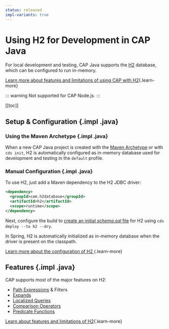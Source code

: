 ```yaml
---
status: released
impl-variants: true
---
```




# Using H2 for Development in CAP Java

For local development and testing, CAP Java supports the [H2](https://www.h2database.com/) database, which can be configured to run in-memory.

[Learn more about features and limitations of using CAP with H2](../java/persistence-services#h2){.learn-more}

<div class="impl node">

::: warning
Not supported for CAP Node.js.
:::

</div>


<div class="impl java">

[[toc]]

</div>

## Setup & Configuration {.impl .java}

### Using the Maven Archetype {.impl .java}

When a new CAP Java project is created with the [Maven Archetype](../java/development/#the-maven-archetype) or with `cds init`,
H2 is automatically configured as in-memory database used for development and testing in the `default` profile.

### Manual Configuration {.impl .java}

To use H2, just add a Maven dependency to the H2 JDBC driver:

```xml
<dependency>
  <groupId>com.h2database</groupId>
  <artifactId>h2</artifactId>
  <scope>runtime</scope>
</dependency>
```

Next, configure the build to [create an initial _schema.sql_ file](../java/persistence-services#initial-database-schema-1) for H2 using `cds deploy --to h2 --dry`.

In Spring, H2 is automatically initialized as in-memory database when the driver is present on the classpath.

[Learn more about the configuration of H2 ](../java/persistence-services#h2){.learn-more}

## Features {.impl .java}

CAP supports most of the major features on H2:

* [Path Expressions](../java/query-api#path-expressions) & Filters
* [Expands](../java/query-api#projections)
* [Localized Queries](../guides/localized-data#read-operations)
* [Comparison Operators](../java/query-api#comparison-operators)
* [Predicate Functions](../java/query-api#predicate-functions)

[Learn about features and limitations of H2](../java/persistence-services#h2){.learn-more}
